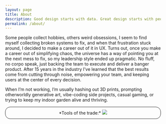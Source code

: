 ```yaml
---
layout: page
title: About
description: Good design starts with data. Great design starts with people.
permalink: /about/
---
```


Some people collect hobbies, others weird obsessions, I seem to find myself collecting broken systems to fix, and when that frustration stuck around, I decided to make a career out of it in UX. Turns out, once you make a career out of simplifying chaos, the universe has a way of pointing you at the next mess to fix, so my leadership style ended up pragmatic. No fluff, no corpo speak, just backing the team to execute and deliver a banger product. After 15 years in the industry I’ve learned that the best results come from cutting through noise, empowering your team, and keeping users at the center of every decision.

When I’m not working, I’m usually hashing out 3D prints, prompting otherworldly generative art, vibe-coding side projects, casual gaming, or trying to keep my indoor garden alive and thriving.

<div style="font-size: 14px; margin-top: 8px; margin-bottom: 24px; padding: 8px 16px; line-height: 1.4; text-align: center; border: 1px solid currentColor; border-radius: 16px;">
*Tools of the trade:*
<img src="https://skillicons.dev/icons?i=apple,ae,bootstrap,css,figma,github,html,js,md,notion,sass,tailwind,vscode" />
</div>